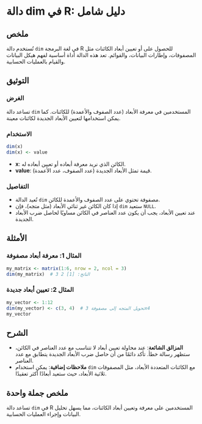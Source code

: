 <!--
Meta Description: # دالة dim في R: دليل شامل ## ملخص تُستخدم دالة `dim` في لغة البرمجة R للحصول على أو تعيين أبعاد الكائنات مثل المصفوفات، وإطارات البيانات، والقوائم. ت...
Meta Keywords: dim, الأبعاد, عدد, أبعاد, تعيين
-->

# دالة dim في R: دليل شامل

## ملخص
تُستخدم دالة `dim` في لغة البرمجة R للحصول على أو تعيين أبعاد الكائنات مثل المصفوفات، وإطارات البيانات، والقوائم. تعد هذه الدالة أداة أساسية لفهم هيكل البيانات والقيام بالعمليات الحسابية.

## التوثيق
### الغرض
تساعد دالة `dim` المستخدمين في معرفة الأبعاد (عدد الصفوف والأعمدة) للكائنات. كما يمكن استخدامها لتعيين الأبعاد الجديدة لكائنات معينة.

### الاستخدام
```R
dim(x)
dim(x) <- value
```
- **x**: الكائن الذي نريد معرفة أبعاده أو تعيين أبعاده له.
- **value**: قيمة تمثل الأبعاد الجديدة (عدد الصفوف، عدد الأعمدة).

### التفاصيل
- تُعيد الدالة `dim` مصفوفة تحتوي على عدد الصفوف والأعمدة للكائن.
- إذا كان الكائن غير ثنائي الأبعاد (مثل متجه)، فإن `dim` ستعيد `NULL`.
- عند تعيين الأبعاد، يجب أن يكون عدد العناصر في الكائن مساويًا لحاصل ضرب الأبعاد الجديدة.

## الأمثلة
### المثال 1: معرفة أبعاد مصفوفة
```R
my_matrix <- matrix(1:6, nrow = 2, ncol = 3)
dim(my_matrix)  # الناتج: [1] 2 3
```

### المثال 2: تعيين أبعاد جديدة
```R
my_vector <- 1:12
dim(my_vector) <- c(3, 4)  # تحويل المتجه إلى مصفوفة 3x4
my_vector
```

## الشرح
- **المزالق الشائعة**: عند محاولة تعيين أبعاد لا تتناسب مع عدد العناصر في الكائن، ستظهر رسالة خطأ. تأكد دائمًا من أن حاصل ضرب الأبعاد الجديدة يتطابق مع عدد العناصر.
- **ملاحظات إضافية**: يمكن استخدام `dim` مع الكائنات المتعددة الأبعاد، مثل المصفوفات ثلاثية الأبعاد، حيث ستعيد أبعادًا أكثر تعقيدًا.

## ملخص جملة واحدة
تساعد دالة `dim` في R المستخدمين على معرفة وتعيين أبعاد الكائنات، مما يسهل تحليل البيانات وإجراء العمليات الحسابية.